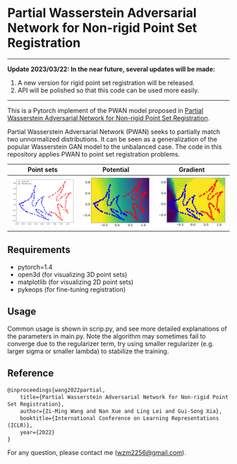 # Partial Wasserstein Adversarial Network for Non-rigid Point Set Registration


-----------------------
**Update 2023/03/22: In the near future, several updates will be made:**
1. A new version for rigid point set registration will be released.
2. API will be polished so that this code can be used more easily.
-----------------------

This is a Pytorch implement of the PWAN model proposed in [Partial Wasserstein Adversarial Network for Non-rigid Point Set Registration](https://openreview.net/forum?id=2ggNjUisGyr).


Partial Wasserstein Adversarial Network (PWAN) seeks to partially match two unnormalized distributions. It can be seen as a generalization of the popular Wasserstein GAN model to the unbalanced case. The code in this repository applies PWAN to point set registration problems.

|Point sets| Potential| Gradient| 
|--------------|--------------|--------------|
<img src="Readme_fig\fish_vis.png" width="256"/>  | <img src="Readme_fig\Fish_m3.png" width="256"/> |<img src="Readme_fig\Fish_m3_grad.png" width="256"/>

## Requirements
- pytorch=1.4
- open3d (for visualizing 3D point sets)
- matplotlib (for visualizing 2D point sets)
- pykeops (for fine-tuning registration)


## Usage
Common usage is shown in scrip.py, and see more detailed explanations of the parameters in main.py.
Note the algorithm may sometimes fail to converge due to the regularizer term,
try using smaller regularizer (e.g. larger sigma or smaller lambda) to stabilize the training.

## Reference


    @inproceedings{wang2022partial,
        title={Partial Wasserstein Adversarial Network for Non-rigid Point Set Registration},
        author={Zi-Ming Wang and Nan Xue and Ling Lei and Gui-Song Xia},
        booktitle={International Conference on Learning Representations (ICLR)},
        year={2022}
    }

For any question, please contact me (wzm2256@gmail.com).